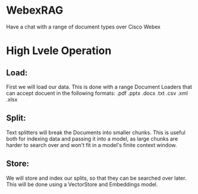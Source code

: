 # WebexRAG
Have a chat with a range of document types over Cisco Webex
# High Lvele Operation
## Load: 
First we will load our data. This is done with a range Document Loaders that can accept docuent in the following formats:
.pdf
.pptx
.docx
.txt
.csv
.xml
.xlsx

## Split: 
Text splitters will break the Documents into smaller chunks. This is useful both for indexing data and passing it into a model, as large chunks are harder to search over and won't fit in a model's finite context window.
## Store: 
We will store and index our splits, so that they can be searched over later. This will be done using a VectorStore and Embeddings model.
